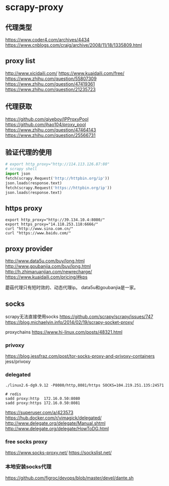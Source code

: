 # scrapy-proxy

## 代理类型

https://www.coder4.com/archives/4434
https://www.cnblogs.com/craig/archive/2008/11/18/1335809.html

## proxy list

http://www.xicidaili.com/
https://www.kuaidaili.com/free/
https://www.zhihu.com/question/55807309
https://www.zhihu.com/question/47419361
https://www.zhihu.com/question/21235723

## 代理获取

https://github.com/qiyeboy/IPProxyPool
https://github.com/jhao104/proxy_pool
https://www.zhihu.com/question/47464143
https://www.zhihu.com/question/25566731

## 验证代理的使用

```python
# export http_proxy="http://114.113.126.87:80"
# scrapy shell
import json
fetch(scrapy.Request('http://httpbin.org/ip'))
json.loads(response.text)
fetch(scrapy.Request('https://httpbin.org/ip'))
json.loads(response.text)
```

## https proxy

```shell
export http_proxy="http://39.134.10.4:8080/"
export https_proxy="14.118.253.118:6666/"
curl "http://www.sina.com.cn/"
curl "https://www.baidu.com/"
```

## proxy provider

http://www.data5u.com/buy/long.html
http://www.goubanjia.com/buy/long.html
http://h.zhimaruanjian.com/newrecharge/
https://www.kuaidaili.com/pricing/#kps

蘑菇代理只有短时效的、动态代理ip。
data5u和goubanjia是一家。

## socks

scrapy无法直接使用socks
https://github.com/scrapy/scrapy/issues/747
https://blog.michaelyin.info/2014/02/19/scrapy-socket-proxy/

proxychains
https://www.hi-linux.com/posts/48321.html

### privoxy

https://blog.jessfraz.com/post/tor-socks-proxy-and-privoxy-containers
jess/privoxy

### delegated

```shell
./linux2.6-dg9.9.12 -P8080/http,8081/https SOCKS=104.219.251.135:24571
```

```
# redis
sadd proxy:http  172.16.0.50:8080
sadd proxy:https 172.16.0.50:8081
```

https://superuser.com/a/423573
https://hub.docker.com/r/vimagick/delegated/
http://www.delegate.org/delegate/Manual.shtml
http://www.delegate.org/delegate/HowToDG.html

### free socks proxy

https://www.socks-proxy.net/
https://sockslist.net/

### 本地安装socks代理

https://github.com/figroc/devops/blob/master/devel/dante.sh

